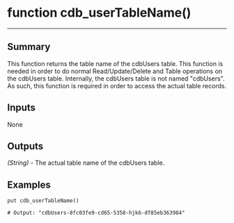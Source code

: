 # function cdb_userTableName()
---
## Summary
This function returns the table name of the cdbUsers table. This function is needed in order to do normal Read/Update/Delete and Table operations on the cdbUsers table. Internally, the cdbUsers table is not named "cdbUsers". As such, this function is required in order to access the actual table records.

## Inputs
None

## Outputs
*(String)* - The actual table name of the cdbUsers table.

## Examples
```livecodeserver
put cdb_userTableName()

# Output: "cdbUsers-8fc03fe9-cd65-5358-hjk6-df85eb363984"
```